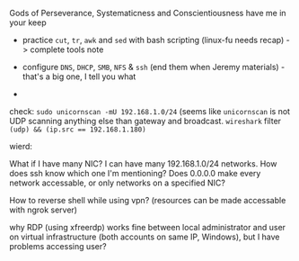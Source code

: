 Gods of Perseverance, Systematicness and Conscientiousness have me in your keep

- practice `cut`, `tr`, `awk` and `sed` with bash scripting (linux-fu needs recap) -> complete tools note

- configure `DNS`, `DHCP`, `SMB`, `NFS` & `ssh` (end them when Jeremy materials) - that's a big one, I tell you what
  
- 


check:
`sudo unicornscan -mU 192.168.1.0/24` (seems like `unicornscan` is not UDP scanning anything else than gateway and broadcast. `wireshark` filter `(udp) && (ip.src == 192.168.1.180)`


wierd:

What if I have many NIC? I can have many 192.168.1.0/24 networks. How does ssh know which one I'm mentioning?
Does 0.0.0.0 make every network accessable, or only networks on a specified NIC?

How to reverse shell while using vpn?
(resources can be made accessable with ngrok server)

why RDP (using xfreerdp) works fine between local administrator and user on virtual infrastructure (both accounts on same IP, Windows), but I have problems accessing user?